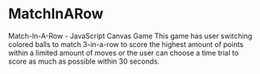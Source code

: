 # MatchInARow
Match-In-A-Row - JavaScript Canvas Game  This game has user switching colored balls to match 3-in-a-row to score the highest amount of points within a limited amount of moves or the user can choose a time trial to score as much as possible within 30 seconds.
